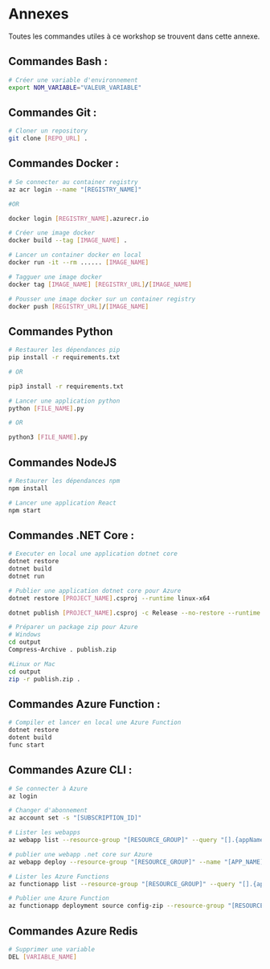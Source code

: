 # Annexes
Toutes les commandes utiles à ce workshop se trouvent dans cette annexe.

## Commandes Bash :
```bash
# Créer une variable d'environnement
export NOM_VARIABLE="VALEUR_VARIABLE"
```

## Commandes Git :
```bash
# Cloner un repository
git clone [REPO_URL] .
```

## Commandes Docker :
```bash
# Se connecter au container registry
az acr login --name "[REGISTRY_NAME]"

#OR

docker login [REGISTRY_NAME].azurecr.io
```

```bash
# Créer une image docker
docker build --tag [IMAGE_NAME] .
```

```bash
# Lancer un container docker en local
docker run -it --rm ...... [IMAGE_NAME]
```

```bash
# Tagguer une image docker
docker tag [IMAGE_NAME] [REGISTRY_URL]/[IMAGE_NAME]
```

```bash
# Pousser une image docker sur un container registry
docker push [REGISTRY_URL]/[IMAGE_NAME]
```

## Commandes Python
```bash
# Restaurer les dépendances pip
pip install -r requirements.txt

# OR

pip3 install -r requirements.txt
```

```bash
# Lancer une application python
python [FILE_NAME].py

# OR

python3 [FILE_NAME].py
```

## Commandes NodeJS
```bash
# Restaurer les dépendances npm
npm install
```

```bash
# Lancer une application React
npm start
```

## Commandes .NET Core :

```bash
# Executer en local une application dotnet core
dotnet restore
dotnet build
dotnet run
````

```bash
# Publier une application dotnet core pour Azure
dotnet restore [PROJECT_NAME].csproj --runtime linux-x64

dotnet publish [PROJECT_NAME].csproj -c Release --no-restore --runtime linux-x64 --no-self-contained -o ./output
```

```bash
# Préparer un package zip pour Azure
# Windows
cd output
Compress-Archive . publish.zip

#Linux or Mac
cd output
zip -r publish.zip .
```

## Commandes Azure Function :

```bash
# Compiler et lancer en local une Azure Function
dotnet restore
dotent build
func start
```

## Commandes Azure CLI :

```bash
# Se connecter à Azure
az login
````

```bash
# Changer d'abonnement
az account set -s "[SUBSCRIPTION_ID]"
````

```bash
# Lister les webapps
az webapp list --resource-group "[RESOURCE_GROUP]" --query "[].{appName: repositorySiteName, hostName: defaultHostName, state: state}"
```

```bash
# publier une webapp .net core sur Azure
az webapp deploy --resource-group "[RESOURCE_GROUP]" --name "[APP_NAME]" --src-path "[ZIP_FILE].zip" --type zip
```

```bash
# Lister les Azure Functions
az functionapp list --resource-group "[RESOURCE_GROUP]" --query "[].{appName: repositorySiteName}"
```

```bash
# Publier une Azure Function
az functionapp deployment source config-zip --resource-group "[RESOURCE_GROUP]" --name "[FUNCTION_NAME]" --src "[ZIP_FILE].zip"
```

## Commandes Azure Redis

```bash
# Supprimer une variable
DEL [VARIABLE_NAME]
```
